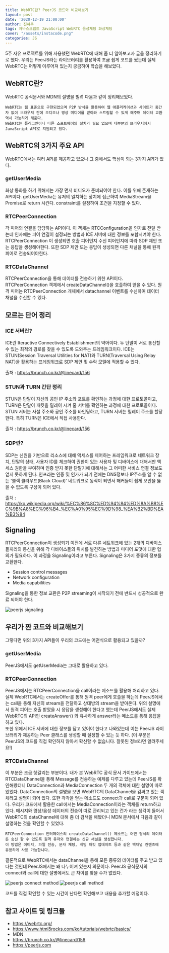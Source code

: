 ```yaml
---
title: WebRTC란? PeerJS 코드와 비교해보기
layout: post
date: '2020-12-19 21:00:00'
author: 진혀쿠
tags: 자바스크립트 JavaScript WebRTC 음성채팅 화상채팅
cover: "/assets/instacode.png"
categories: JS
---
```


5주 자유 프로젝트를 위해 사용했던 WebRTC에 대해 좀 더 알아보고자 글을 정리하기로 했다. 우리는 PeerJS라는 라이브러리를 활용하여 조금 쉽게 코드를 짰는데 실제 WebRTC는 어떻게 이루어져 있는지 궁금하여 학습을 해보았다.

## WebRTC란?

WebRTC 공식문서와 MDN의 설명을 빌려 다음과 같이 정리해보았다.

```
WebRTC는 웹 표준으로 구현되었으며 P2P 방식을 활용하여 웹 애플리케이션과 사이트가 중간자 없이 브라우저 간에 오디오나 영상 미디어를 받아와 스트림할 수 있게 해주며 데이터 교환 역시 가능하게 해준다. 
WebRTC는 플러그인이나 다른 소프트웨어의 설치가 필요 없으며 대부분의 브라우저에서 JavaScript API로 지원되고 있다.
```

## WebRTC의 3가지 주요 API

WebRTC에서는 여러 API를 제공하고 있으나 그 중에서도 핵심이 되는 3가지 API가 있다.

### getUserMedia
화상 통화를 하기 위해서는 가장 먼저 비디오가 준비되어야 한다. 이를 위해 존재하는 API이다. getUserMedia는 유저의 일치하는 장치에 접근하여 MediaStream을 Promise로 return 시킨다. constraint를 설정하여 조건을 지정할 수 있다.

### RTCPeerConnection
각 피어의 연결을 담당하는 API이다. 이 객체는 RTCConfiguration을 인자로 전달 받는데 인자에는 피어 연결이 설정되는 방법과 ICE 서버에 대한 정보를 포함시켜야 한다. RTCPeerConnection 이 생성되면 호출 피어인지 수신 피어인지에 따라 SDP 제안 또는 응답을 생성해야한다. 또한 SDP 제안 또는 응답이 생성되면 다른 채널을 통해 원격 피어로 전송되어야한다.

### RTCDataChannel
RTCPeerConnection을 통해 데이터를 전송하기 위한 API이다. RTCPeerConnection 객체에서 createDataChannel()을 호출하여 얻을 수 있다. 원격 피어는 RTCPeerConnection 개체에서 datachannel 이벤트를 수신하여 데이터 채널을 수신할 수 있다.

## 모르는 단어 정리
### ICE 서버란?
ICE란 Iteractive Connectively Establishment의 약어이다. 두 단말이 서로 통신할 수 있는 최적의 경로를 찾을 수 있도록 도와주는 프레임워크이다. ICE는 STUN(Session Traversal Utilities for NAT)와 TURN(Traversal Using Relay NAT)을 활용하는 프레임워크로 SDP 제안 및 수락 모델에 적용할 수 있다.

출처 : https://brunch.co.kr/@linecard/156

### STUN과 TURN 간단 정리
STUN은 단말이 자신의 공인 IP 주소와 포트를 확인하는 과정에 대한 프로토콜이고, TURN은 단말이 패킷을 릴레이 시켜 줄 서버를 확인하는 과정에 대한 프로토콜이다. STUN 서버는 사설 주소와 공인 주소를 바인딩하고, TURN 서버는 릴레이 주소를 할당한다. 특히 TURN은 ICE에서 직접 사용한다.

출처 : https://brunch.co.kr/@linecard/156

### SDP란?
SDP는 신원을 기반으로 리소스에 대해 액세스를 제어하는 프레임워크로 네트워크 장치, 단말의 상태, 사용자 ID를 체크하여 권한이 있는 사용자 및 디바이스에 대해서만 액세스 권한을 부여하며 인증 받지 못한 단말기에 대해서는 그 어떠한 서비스 연결 정보도 얻지 못하게 된다. 인프라는 인증 및 인가가 되기 전에는 DNS정보나 IP주소를 알 수 없는 '블랙 클라우드(Black Cloud)' 네트워크로 동작이 되면서 해커들이 쉽게 보안을 뚫을 수 없도록 구성이 되어 있다.

출처 : https://ko.wikipedia.org/wiki/%EC%86%8C%ED%94%84%ED%8A%B8%EC%9B%A8%EC%96%B4_%EC%A0%95%EC%9D%98_%EA%B2%BD%EA%B3%84

## Signaling
RTCPeerConnection이 생성되기 이전에 서로 다른 네트워크에 있는 2개의 디바이스들끼리의 통신을 위해 각 디바이스들의 위치를 발견하는 방법과 미디어 포맷에 대한 협의가 필요하다. 이 과정을 Signaling이라고 부른다. Signaling은 3가지 종류의 정보를 교환한다.

- Session control messages
- Network configuration
- Media capabilities

Signaling을 통한 정보 교환은 P2P streaming이 시작되기 전에 반드시 성공적으로 완료 되어야 한다.

<img src="{{ site.baseurl }}/assets/peerjs/signaling.PNG" title="peerjs signaling" class="picture">

## 우리가 짠 코드와 비교해보기
그렇다면 위의 3가지 API들이 우리의 코드에는 어떤식으로 활용되고 있을까? 

### getUserMedia
PeerJS에서도 getUserMedia는 그대로 활용하고 있다.

### RTCPeerConnection
PeerJS에서는 RTCPeerConnection을 call이라는 메소드를 활용해 처리하고 있다. 실제 WebRTC에서는 createOffer를 통해 원격 peer에게 호출을 하는데 PeerJS에서는 call을 통해 자신의 stream을 전달하고 상대방의 stream을 받아온다. 위의 설명에서 원격 피어는 호출 받았을 시 응답을 생성해야 한다고 했는데 PeerJS에서도 실제 WebRTC의 API인 createAnswer() 와 유사하게 answer라는 메소드를 통해 응답을 하고 있다.  
또한 위에서 ICE 서버에 대한 정보를 담고 있어야 한다고 나와있는데 이는 PeerJS 라이브러리가 제공하는 Peer 클래스를 생성할 때 설정할 수 있는 듯 하다. (이 부분은 PeerJS의 코드를 직접 확인하지 않아서 확신할 수 없습니다. 잘못된 정보라면 알려주세요!)

### RTCDataChannel
이 부분은 조금 헷갈리는 부분이다. 내가 본 WebRTC 공식 문서 가이드에서는 RTCDataChannel을 통해 Message를 전송하는 예제를 다루고 있는데 PeerJS를 확인해봤더니 DataConnection과 MediaConnection 두 개의 객체에 대한 설명이 따로 있었다. DataConnection의 설명을 보면 WebRTC의 DataChannel을 감싸고 있는 객체라고 설명이 되어 있다. 또한 각각을 얻는 메소드도 connect과 call로 구분이 되어 있다. 우리가 코드에서 활용한 call에서는 MediaConnection이라는 객체를 return하고 있다. 메시지와 영상/음성 데이터의 전송이 따로 관리되고 있는 건가 라는 생각이 들어서 WebRTC의 dataChannel에 대해 좀 더 검색을 해봤더니 MDN 문서에서 다음과 같이 설명하는 것을 확인할 수 있었다.

```
RTCPeerConnection 인터페이스의 createDataChannel() 메소드는 어떤 형식의 데이터든 송신 할 수 있도록 원격 유저와 연결하는 신규 채널을 생성합니다.
이 방법은 이미지, 파일 전송, 문자 채팅, 게임 패킷 업데이트 등과 같은 백채널 컨텐츠에 유용하게 사용 가능합니다.
```

결론적으로 WebRTC에서는 dataChannel을 통해 모든 종류의 데이터를 주고 받고 있다는 것인데 PeerJS에서는 왜 나누어져 있는지 의문이다.
PeerJS 공식문서의 connect와 call에 대한 설명에서도 큰 차이를 찾을 수가 없었다.

<img src="{{ site.baseurl }}/assets/peerjs/connect.PNG" title="peerjs connect method" class="picture">

<img src="{{ site.baseurl }}/assets/peerjs/call.PNG" title="peerjs call method" class="picture">

코드를 직접 확인할 수 있는 시간이 난다면 확인해보고 내용을 추가할 예정이다.

## 참고 사이트 및 링크들
- <https://webrtc.org/>
- <https://www.html5rocks.com/ko/tutorials/webrtc/basics/>
- MDN
- <https://brunch.co.kr/@linecard/156>
- <https://peerjs.com>
